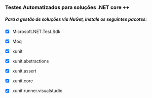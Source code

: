 ### Testes Automatizados para soluções .NET core ++

##### Para a gestão de soluções via NuGet, instale os seguintes pacotes:

- [x] Microsoft.NET.Test.Sdk
- [x] Moq
- [x] xunit
- [x] xunit.abstractions
- [x] xunit.assert
- [x] xunit.core
- [x] xunit.runner.visualstudio


